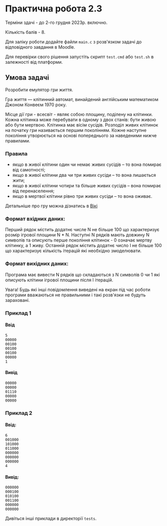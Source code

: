 # Практична робота 2.3

Терміни здачі - до 2-го грудня 2023р. включно.

Кількість балів - 8.

Для заліку роботи додайте файли `main.c` з розв'язком задачі до відповідного завдання в Moodle.

Для перевірки свого рішення запустіть скрипт `test.cmd` або `test.sh` в залежності від платформи.

## Умова задачі

Розробити емулятор гри життя.

Гра життя — клітинний автомат, винайдений англійським математиком Джоном Конвеєм 1970 року. 

Місце дії гри - всесвіт - являє собою площину, поділену на клітинки. Кожна клітинка може перебувати в одному з двох станів: бути живою або бути мертвою.
Клітинка має вісім сусідів. Розподіл живих клітинок на початку гри називається першим поколінням. Кожне наступне покоління утворюється на основі попереднього за наведеними нижче правилами.

### Правила

* якщо в живої клітини один чи немає живих сусідів – то вона помирає від самотності;
* якщо в живої клітини два чи три живих сусіди – то вона лишається жити;
* якщо в живої клітини чотири та більше живих сусідів – вона помирає від перенаселення;
* якщо в мертвої клітини рівно три живих сусіди – то вона оживає.

Детальніше про гру можна дізнатись в [Вікі](https://en.wikipedia.org/wiki/Conway%27s_Game_of_Life)

### Формат вхідних даних:

Перший рядок містить додатнє числе N не більше 100 що характеризує розмір ігрової площини N * N.
Наступні N рядків мають довжину N символів та описують перше покоління клітинок - 0 означає мертву клітинку, а 1 живу.
Останній рядок містить додатнє число I не більше 100 що характеризує кількість ітерацій які необхідно змоделювати.

### Формат вихідних даних:

Програма має вивести N рядків що складаються з N символів 0 чи 1 які описують клітини ігрової площини після I ітерацій.

Увага! Будь які інші повідомлення виведені на екран під час роботи програми вважаються не правильними і такі розв'язки не будуть зараховані.

### Приклад 1

#### Ввід

```
5
00000
00100
00100
00100
00000
1
```

#### Вивід

```
00000
00000
01110
00000
00000
```

### Приклад 2

#### Ввід:

```
6
001000
101000
011000
000000
000000
000000
4
```

#### Вивід:

```
000000
000100
010100
001100
000000
000000
```

Дивіться інші приклади в директорії `tests`.

